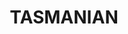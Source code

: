 ---
title: "TASMANIAN"
collection: software
software_url: "https://tasmanian.ornl.gov/index.html"
description: "The **T**oolkit for **A**daptive **S**tochastic **M**odeling and **N**on-**I**ntrusive **A**pproximatio**N** is a collection of robust libraries for high dimensional integration and interpolation as well as parameter calibration. The code consists of several modules that can be used individually or conjointly. The project is sponsored by Oak Ridge National Laboratory Directed Research and Development as well as the Department of Energy Office for Advanced Scientific Computing Research."
---